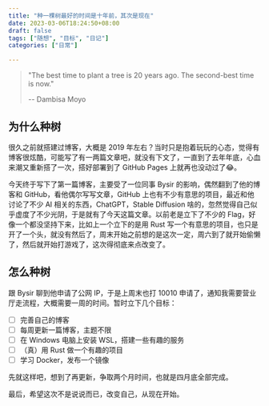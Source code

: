 ```yaml
---
title: "种一棵树最好的时间是十年前，其次是现在"
date: 2023-03-06T18:24:50+08:00
draft: false
tags: ["随想", "目标", "日记"]
categories: ["日常"]

---
```


> "The best time to plant a tree is 20 years ago. The second-best time is now." 
>
> -- Dambisa Moyo 

## 为什么种树
很久之前就搭建过博客，大概是 2019 年左右？当时只是抱着玩玩的心态，觉得有博客很炫酷，可能写了有一两篇文章吧，就没有下文了，一直到了去年年底，心血来潮又重新搭了一次，搭好部署到了 GitHub Pages 上就再也没动过了😂。

今天终于写下了第一篇博客，主要受了一位同事 Bysir 的影响，偶然翻到了他的博客和 GitHub，看他偶尔写写文章，GitHub 上也有不少有意思的项目，最近和他讨论了不少 AI 相关的东西，ChatGPT，Stable Diffusion 啥的，忽然觉得自己似乎虚度了不少光阴，于是就有了今天这篇文章。以前老是立下了不少的 Flag，好像一个都没坚持下来，比如上一个立下的是用 Rust 写一个有意思的项目，也只是开了一个头，就没有然后了，周末开始之前想的是这次一定，周六到了就开始偷懒了，然后就开始打游戏了，这次得彻底来点改变了。

## 怎么种树
跟 Bysir 聊到他申请了公网 IP，于是上周末也打 10010 申请了，通知我需要营业厅走流程，大概需要一周的时间。暂时立下几个目标：

- [ ] 完善自己的博客
- [ ] 每周更新一篇博客，主题不限  
- [ ] 在 Windows 电脑上安装 WSL，搭建一些有趣的服务  
- [ ] （真）用 Rust 做一个有趣的项目  
- [ ] 学习 Docker，发布一个镜像

先就这样吧，想到了再更新，争取两个月时间，也就是四月底全部完成。

最后，希望这次不是说说而已，改变自己，从现在开始。